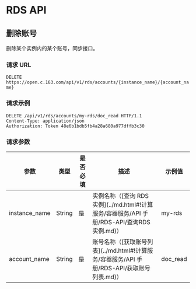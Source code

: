 # RDS API

## 删除账号

删除某个实例内的某个账号，同步接口。

### 请求 URL

`DELETE https://open.c.163.com/api/v1/rds/accounts/{instance_name}/{account_name}`

### 请求示例

```http
DELETE /api/v1/rds/accounts/my-rds/doc_read HTTP/1.1
Content-Type: application/json
Authorization: Token 48e6b1bdb5fb4a28a680a977dffb3c30
```

### 请求参数


|      参数     |  类型  | 是否必填 |                                            描述                                            |  示例值  |
|---------------|--------|----------|--------------------------------------------------------------------------------------------|----------|
| instance_name | String | 是       | 实例名称（[查询 RDS 实例](../md.html#!计算服务/容器服务/API 手册/RDS-API/查询RDS实例.md)） | my-rds   |
| account_name  | String | 是       | 账号名称（[获取账号列表](../md.html#!计算服务/容器服务/API 手册/RDS-API/获取账号列表.md)） | doc_read |

